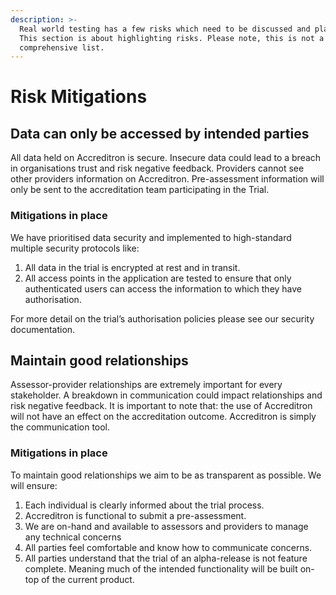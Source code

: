 ```yaml
---
description: >-
  Real world testing has a few risks which need to be discussed and planned for.
  This section is about highlighting risks. Please note, this is not a
  comprehensive list.
---
```


# Risk Mitigations

## Data can only be accessed by intended parties

All data held on Accreditron is secure. Insecure data could lead to a breach in organisations trust and risk negative feedback. Providers cannot see other providers information on Accreditron. Pre-assessment information will only be sent to the accreditation team participating in the Trial.

### Mitigations in place

We have prioritised data security and implemented to high-standard multiple security protocols like:

1. All data in the trial is encrypted at rest and in transit.
2. All access points in the application are tested to ensure that only authenticated users can access the information to which they have authorisation. 

For more detail on the trial’s authorisation policies please see our security documentation. 

## Maintain good relationships

Assessor-provider relationships are extremely important for every stakeholder. A breakdown in communication could impact relationships and risk negative feedback. It is important to note that: the use of Accreditron will not have an effect on the accreditation outcome. Accreditron is simply the communication tool.

### Mitigations in place

To maintain good relationships we aim to be as transparent as possible. We will ensure:

1. Each individual is clearly informed about the trial process.
2. Accreditron is functional to submit a pre-assessment.
3. We are on-hand and available to assessors and providers to manage any technical concerns
4. All parties feel comfortable and know how to communicate concerns.
5. All parties understand that the trial of an alpha-release is not feature complete. Meaning much of the intended functionality will be built on-top of the current product.



